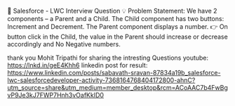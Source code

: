 🚀 Salesforce - LWC Interview Question
💡 Problem Statement:
 We have 2 components – a Parent and a Child.
The Child component has two buttons: Increment and Decrement.
The Parent component displays a number.
 👉 On button click in the Child, the value in the Parent should increase or decrease accordingly and No Negative numbers.

thank you Mohit Tripathi for sharing the intresting Questions
youtube: https://lnkd.in/geE4Khh6
linkedin post for result: https://www.linkedin.com/posts/sabavath-sravan-87834a19b_salesforce-lwc-salesforcedeveloper-activity-7368164768404172800-ahnC?utm_source=share&utm_medium=member_desktop&rcm=ACoAAC7b4FwBgvP9Je3kJ7FWP7Hnh3vOafKkID0
